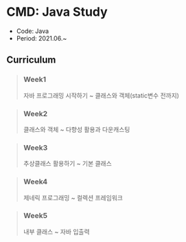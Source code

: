 # CMD: Java Study
- Code: Java 
- Period: 2021.06.~

## **Curriculum**

> ### Week1
> 자바 프로그래밍 시작하기 ~ 클래스와 객체(static변수 전까지)
  

> ### Week2
> 클래스와 객체 ~ 다향성 활용과 다운캐스팅
  

> ### Week3
> 추상클래스 활용하기 ~ 기본 클래스

> ### Week4
> 제네릭 프로그래밍 ~ 컬렉션 프레임워크

> ### Week5
> 내부 클래스 ~ 자바 입출력
